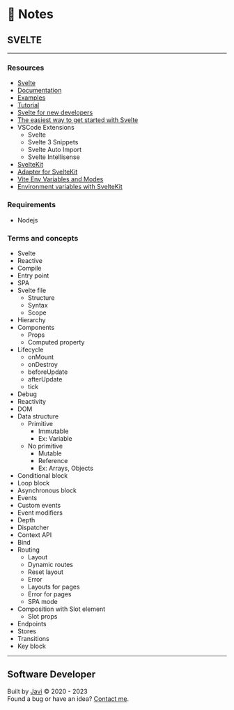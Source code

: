 # :memo: Notes
## SVELTE
- - -
### Resources
* [Svelte](https://svelte.dev/)
* [Documentation](https://svelte.dev/docs)
* [Examples](https://svelte.dev/examples)
* [Tutorial](https://svelte.dev/tutorial)
* [Svelte for new developers](https://svelte.dev/blog/svelte-for-new-developers)
* [The easiest way to get started with Svelte](https://svelte.dev/blog/the-easiest-way-to-get-started)
* VSCode Extensions
  - Svelte
  - Svelte 3 Snippets
  - Svelte Auto Import
  - Svelte Intellisense
* [SvelteKit](https://kit.svelte.dev/)
* [Adapter for SvelteKit](https://github.com/sveltejs/kit/tree/master/packages/adapter-static#spa-mode)
* [Vite Env Variables and Modes](https://vitejs.dev/guide/env-and-mode.html)
* [Environment variables with SvelteKit](https://timdeschryver.dev/blog/environment-variables-with-sveltekit)
### Requirements
* Nodejs
### Terms and concepts
* Svelte
* Reactive
* Compile
* Entry point
* SPA
* Svelte file
  - Structure
  - Syntax
  - Scope
* Hierarchy
* Components
  - Props
  - Computed property
* Lifecycle
  - onMount
  - onDestroy
  - beforeUpdate
  - afterUpdate
  - tick
* Debug
* Reactivity
* DOM
* Data structure
  * Primitive
    - Immutable
    - Ex: Variable
  * No primitive
    - Mutable
    - Reference
    - Ex: Arrays, Objects
* Conditional block
* Loop block
* Asynchronous block
* Events
* Custom events
* Event modifiers
* Depth
* Dispatcher
* Context API
* Bind
* Routing
  - Layout
  - Dynamic routes
  - Reset layout
  - Error
  - Layouts for pages
  - Error for pages
  - SPA mode
* Composition with Slot element
  - Slot props
* Endpoints
* Stores
* Transitions
* Key block
- - -
## Software Developer
Built by [Javi](https://javierandres.dev) :copyright: 2020 - 2023  
Found a bug or have an idea? [Contact me](https://javierandres.dev).
